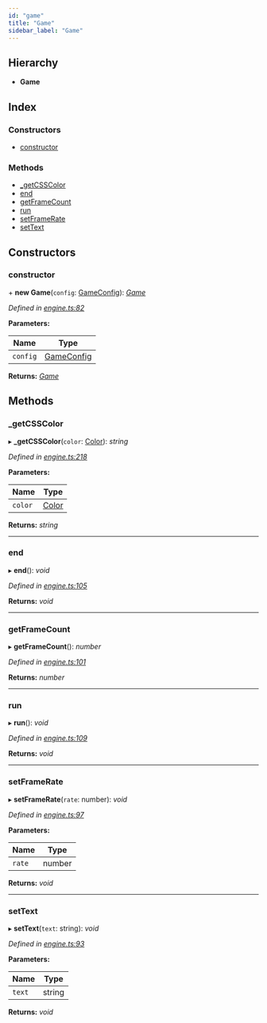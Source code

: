 ```yaml
---
id: "game"
title: "Game"
sidebar_label: "Game"
---
```


## Hierarchy

* **Game**

## Index

### Constructors

* [constructor](#constructor)

### Methods

* [_getCSSColor](#_getcsscolor)
* [end](#end)
* [getFrameCount](#getframecount)
* [run](#run)
* [setFrameRate](#setframerate)
* [setText](#settext)

## Constructors

###  constructor

\+ **new Game**(`config`: [GameConfig](../interfaces/gameconfig)): *[Game](game)*

*Defined in [engine.ts:82](https://github.com/jamesroutley/24a2/blob/796fc84/src/engine.ts#L82)*

**Parameters:**

Name | Type |
------ | ------ |
`config` | [GameConfig](../interfaces/gameconfig) |

**Returns:** *[Game](game)*

## Methods

###  _getCSSColor

▸ **_getCSSColor**(`color`: [Color](../enums/color)): *string*

*Defined in [engine.ts:218](https://github.com/jamesroutley/24a2/blob/796fc84/src/engine.ts#L218)*

**Parameters:**

Name | Type |
------ | ------ |
`color` | [Color](../enums/color) |

**Returns:** *string*

___

###  end

▸ **end**(): *void*

*Defined in [engine.ts:105](https://github.com/jamesroutley/24a2/blob/796fc84/src/engine.ts#L105)*

**Returns:** *void*

___

###  getFrameCount

▸ **getFrameCount**(): *number*

*Defined in [engine.ts:101](https://github.com/jamesroutley/24a2/blob/796fc84/src/engine.ts#L101)*

**Returns:** *number*

___

###  run

▸ **run**(): *void*

*Defined in [engine.ts:109](https://github.com/jamesroutley/24a2/blob/796fc84/src/engine.ts#L109)*

**Returns:** *void*

___

###  setFrameRate

▸ **setFrameRate**(`rate`: number): *void*

*Defined in [engine.ts:97](https://github.com/jamesroutley/24a2/blob/796fc84/src/engine.ts#L97)*

**Parameters:**

Name | Type |
------ | ------ |
`rate` | number |

**Returns:** *void*

___

###  setText

▸ **setText**(`text`: string): *void*

*Defined in [engine.ts:93](https://github.com/jamesroutley/24a2/blob/796fc84/src/engine.ts#L93)*

**Parameters:**

Name | Type |
------ | ------ |
`text` | string |

**Returns:** *void*
